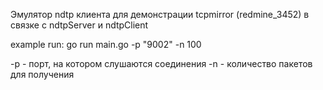 Эмулятор ndtp клиента для демонстрации tcpmirror (redmine_3452) в связке с ndtpServer и ndtpClient

example run: 
go run main.go -p "9002" -n 100

-p - порт, на котором слушаются соединения
-n - количество пакетов для получения